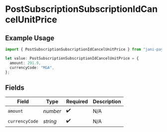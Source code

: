 # PostSubscriptionSubscriptionIdCancelUnitPrice

## Example Usage

```typescript
import { PostSubscriptionSubscriptionIdCancelUnitPrice } from "jani-payments/models/operations";

let value: PostSubscriptionSubscriptionIdCancelUnitPrice = {
  amount: 291.9,
  currencyCode: "MGA",
};
```

## Fields

| Field              | Type               | Required           | Description        |
| ------------------ | ------------------ | ------------------ | ------------------ |
| `amount`           | *number*           | :heavy_check_mark: | N/A                |
| `currencyCode`     | *string*           | :heavy_check_mark: | N/A                |